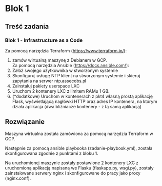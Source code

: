 # Blok 1
## Treść zadania
### **Blok 1 - Infrastructure as a Code**
Za pomocą narzędzia Terraform (https://www.terraform.io/): 
1. zamów wirtualną maszynę z Debianem w GCP.  
Za pomocą narzędzia Ansible (https://docs.ansible.com/): 
2. Załóż swojego użytkownika w stworzonym systemie 
3. Skonfiguruj usługę NTP klient na stworzonym systemie i skieruj zapytania na serwer  ntp.assecobs.pl 
4. Zainstaluj pakiety userspace LXC 
5. Uruchom 2 kontenery LXC z limitem RAMu 1 GB. 
6. (*dodatkowe) Uruchom w kontenerach z pkt4 własną prostą aplikację Flask,  wyświetlającą nagłówki HTTP oraz adres IP kontenera, na którym działa aplikacja  (dwa bliźniacze kontenery - z tą samą aplikacją)

## Rozwiązanie
Maszyna wirtualna została zamówiona za pomocą narzędzia Terraform w GCP.

Następnie za pomocą ansible playbooka (zadanie-playbook.yml), została skonfigurowana zgodnie z punktami z bloku 1.

Na uruchomionej maszynie zostały postawione 2 kontenery LXC z uruchomioną aplikacją napisaną we Flasku (flaskapp.py, wsgi.py), zostały zainstalowane serwery nginx i skonfigurowane do pracy jako proxy (nginx.conf).
